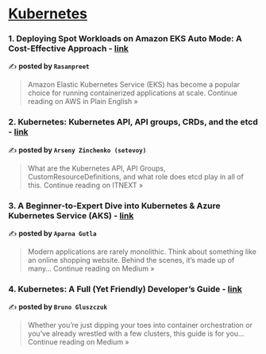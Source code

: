 
<h1><a href=https://medium.com/tag/kubernetes/recommended target="_blank" rel="noopener noreferrer">Kubernetes</a></h1>
<h3>1. Deploying Spot Workloads on Amazon EKS Auto Mode: A Cost-Effective Approach - <a href="https://aws.plainenglish.io/deploying-spot-workloads-on-amazon-eks-auto-mode-a-cost-effective-approach-83d47b6641a4?source=rss------kubernetes-5" target="_blank" rel="noopener noreferrer">link</a></h3>

✍️ **posted by `Rasanpreet`**

<blockquote>Amazon Elastic Kubernetes Service (EKS) has become a popular choice for running containerized applications at scale.
Continue reading on AWS in Plain English »</blockquote>

<h3>2. Kubernetes: Kubernetes API, API groups, CRDs, and the etcd - <a href="https://itnext.io/kubernetes-kubernetes-api-api-groups-crds-and-the-etcd-4111b00c5ff9?source=rss------kubernetes-5" target="_blank" rel="noopener noreferrer">link</a></h3>

✍️ **posted by `Arseny Zinchenko (setevoy)`**

<blockquote>What are the Kubernetes API, API Groups, CustomResourceDefinitions, and what role does etcd play in all of this.
Continue reading on ITNEXT »</blockquote>

<h3>3. A Beginner-to-Expert Dive into Kubernetes & Azure Kubernetes Service (AKS) - <a href="https://medium.com/@aparnagutla31/a-beginner-to-expert-dive-into-kubernetes-azure-kubernetes-service-aks-8989f09402bc?source=rss------kubernetes-5" target="_blank" rel="noopener noreferrer">link</a></h3>

✍️ **posted by `Aparna Gutla`**

<blockquote>Modern applications are rarely monolithic. Think about something like an online shopping website. Behind the scenes, it’s made up of many…
Continue reading on Medium »</blockquote>

<h3>4. Kubernetes: A Full (Yet Friendly) Developer’s Guide - <a href="https://medium.com/@brunoglu.dev/kubernetes-a-full-yet-friendly-developers-guide-48b2653df13a?source=rss------kubernetes-5" target="_blank" rel="noopener noreferrer">link</a></h3>

✍️ **posted by `Bruno Gluszczuk`**

<blockquote>Whether you’re just dipping your toes into container orchestration or you’ve already wrestled with a few clusters, this guide is for you…
Continue reading on Medium »</blockquote>

